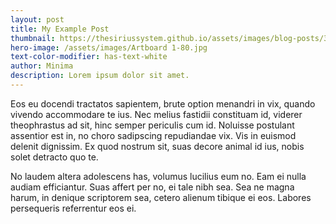 ```yaml
---
layout: post
title: My Example Post
thumbnail: https://thesiriussystem.github.io/assets/images/blog-posts/3-things-i-learned-while-designing-my-website.jpg
hero-image: /assets/images/Artboard 1-80.jpg
text-color-modifier: has-text-white
author: Minima
description: Lorem ipsum dolor sit amet.
---
```

Eos eu docendi tractatos sapientem, brute option menandri in vix, quando vivendo accommodare te ius. Nec melius fastidii constituam id, viderer theophrastus ad sit, hinc semper periculis cum id. Noluisse postulant assentior est in, no choro sadipscing repudiandae vix. Vis in euismod delenit dignissim. Ex quod nostrum sit, suas decore animal id ius, nobis solet detracto quo te.

No laudem altera adolescens has, volumus lucilius eum no. Eam ei nulla audiam efficiantur. Suas affert per no, ei tale nibh sea. Sea ne magna harum, in denique scriptorem sea, cetero alienum tibique ei eos. Labores persequeris referrentur eos ei.
